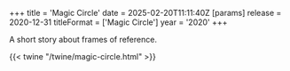 +++
title = 'Magic Circle'
date = 2025-02-20T11:11:40Z
[params]
    release = 2020-12-31
    titleFormat = ['Magic Circle']
    year = '2020'
+++

A short story about frames of reference.

{{< twine "/twine/magic-circle.html" >}}